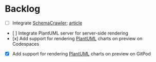 # Backlog

- [ ] Integrate [SchemaCrawler](https://www.schemacrawler.com/); [article](https://dev.to/sualeh/generate-good-looking-plantuml-diagrams-for-your-database-3g19)
- [ ] Integrate PlantUML server for server-side rendering
- [x] Add support for rendering [PlantUML](https://plantuml.com/) charts on preview on Codespaces
- [x] Add support for rendering [PlantUML](https://plantuml.com/) charts on preview on GitPod
